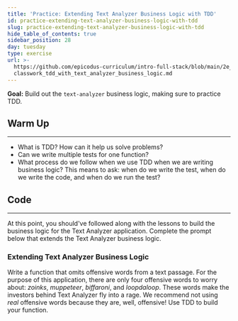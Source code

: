 ```yaml
---
title: 'Practice: Extending Text Analyzer Business Logic with TDD'
id: practice-extending-text-analyzer-business-logic-with-tdd
slug: practice-extending-text-analyzer-business-logic-with-tdd
hide_table_of_contents: true
sidebar_position: 28
day: tuesday
type: exercise
url: >-
  https://github.com/epicodus-curriculum/intro-full-stack/blob/main/2e_
  classwork_tdd_with_text_analyzer_business_logic.md
---
```


**Goal:** Build out the `text-analyzer` business logic, making sure to practice TDD.

## Warm Up
<hr />

* What is TDD? How can it help us solve problems?
* Can we write multiple tests for one function?
* What process do we follow when we use TDD when we are writing business logic? This means to ask: when do we write the test, when do we write the code, and when do we run the test?

## Code
---

At this point, you should've followed along with the lessons to build the business logic for the Text Analyzer application. Complete the prompt below that extends the Text Analyzer business logic.

### Extending Text Analyzer Business Logic

Write a function that omits offensive words from a text passage. For the purpose of this application, there are only four offensive words to worry about: _zoinks_, _muppeteer_, _biffaroni_, and _loopdaloop_. These words make the investors behind Text Analyzer fly into a rage. We recommend not using _real_ offensive words because they are, well, offensive! Use TDD to build your function.